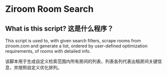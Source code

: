 # Ziroom Room Search 

## What is this script? 这是什么程序？
This script is used to, with given search filters, scrape rooms from ziroom.com and generate a list, ordered by user-defined optimization requirements, of rooms with detailed info.

该脚本用于生成自定义检索范围内所有房间的列表，列表各列代表出租房间关键信息，并按照自定义优化排列。
